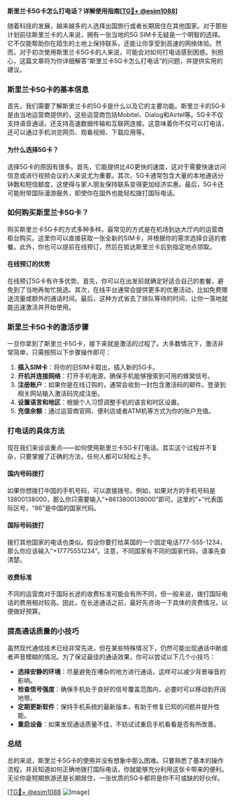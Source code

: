 **斯里兰卡5G卡怎么打电话？详解使用指南[[TG💪+ @esim1088](https://t.me/s/esim1088)]**

随着科技的发展，越来越多的人选择出国旅行或者长期居住在其他国家。对于那些计划前往斯里兰卡的人来说，拥有一张当地的5G SIM卡无疑是一个明智的选择。它不仅能帮助你在陌生的土地上保持联系，还能让你享受到高速的网络体验。然而，对于初次使用斯里兰卡5G卡的人来说，可能会对如何打电话感到困惑。别担心，这篇文章将为你详细解答“斯里兰卡5G卡怎么打电话”的问题，并提供实用的建议。

### 斯里兰卡5G卡的基本信息

首先，我们需要了解斯里兰卡的5G卡是什么以及它的主要功能。斯里兰卡的5G卡是由当地运营商提供的，这些运营商包括Mobitel、Dialog和Airtel等。5G卡不仅支持语音通话，还支持高速数据传输和互联网连接。这意味着你不仅可以打电话，还可以通过手机浏览网页、观看视频、下载应用等。

#### 为什么选择5G卡？

选择5G卡的原因有很多。首先，它能提供比4G更快的速度，这对于需要快速访问信息或进行视频会议的人来说尤为重要。其次，5G卡通常包含大量的本地通话分钟数和短信额度，这使得与家人朋友保持联系变得更加经济实惠。最后，5G卡还可能附带国际漫游服务，即使你在国外也能轻松拨打国际电话。

### 如何购买斯里兰卡5G卡？

购买斯里兰卡5G卡的方式多种多样。最常见的方式是在机场到达大厅内的运营商柜台购买。这里你可以直接获取一张全新的SIM卡，并根据你的需求选择合适的套餐。此外，你也可以提前在线预订，然后在抵达斯里兰卡后到指定地点领取。

#### 在线预订的优势

在线预订5G卡有许多优势。首先，你可以在出发前就确定好适合自己的套餐，避免到了当地再匆忙挑选。其次，在线平台通常会提供更多的优惠活动，比如免费赠送流量或额外的通话时间。最后，这种方式省去了排队等待的时间，让你一落地就能迅速激活并开始使用。

### 斯里兰卡5G卡的激活步骤

一旦你拿到了斯里兰卡5G卡，接下来就是激活的过程了。大多数情况下，激活非常简单，只需按照以下步骤操作即可：

1. **插入SIM卡**：将你的旧SIM卡取出，插入新的5G卡。
2. **开机并连接网络**：打开手机电源，确保手机能够搜索到可用的蜂窝信号。
3. **注册账户**：如果你是在线订购的，通常会收到一封包含激活码的邮件。登录到相关网站输入激活码完成注册。
4. **设置语言和地区**：根据个人习惯调整手机的语言和时区设置。
5. **充值余额**：通过运营商官网、便利店或者ATM机等方式为你的账户充值。

### 打电话的具体方法

现在我们来谈谈重点——如何使用斯里兰卡5G卡打电话。其实这个过程并不复杂，只要掌握了正确的方法，任何人都可以轻松上手。

#### 国内号码拨打

如果你想拨打中国的手机号码，可以直接拨号。例如，如果对方的手机号码是13800138000，那么你只需要输入“+8613800138000”即可。这里的“+”代表国际区号，“86”是中国的国家代码。

#### 国际号码拨打

拨打其他国家的电话也类似。假设你要打给美国的一个固定电话777-555-1234，那么你应该输入“+17775551234”。注意，不同国家有不同的国家代码，请事先查清楚。

#### 收费标准

不同的运营商对于国际长途的收费标准可能会有所不同，但一般来说，拨打国际电话的费用相对较高。因此，在长途通话之前，最好先咨询一下具体的资费情况，以便做好预算。

### 提高通话质量的小技巧

虽然现代通信技术已经非常先进，但在某些特殊情况下，仍然可能出现通话中断或者声音模糊的情况。为了保证最佳的通话效果，你可以尝试以下几个小技巧：

- **选择安静的环境**：尽量避免在嘈杂的地方进行通话，这样可以减少背景噪音的影响。
- **检查信号强度**：确保手机处于良好的信号覆盖范围内，必要时可以移动到开阔地带。
- **定期更新软件**：保持手机系统的最新版本，有助于修复已知的问题并提升性能。
- **重启设备**：如果发现通话质量不佳，不妨试试重启手机看看是否有所改善。

### 总结

总的来说，斯里兰卡5G卡的使用并没有想象中那么困难。只要熟悉了基本的操作流程，并且知道如何正确地拨打国际电话，你就能够充分利用这张卡带来的便利。无论你是短期旅游还是长期居住，一张优质的5G卡都将是你不可或缺的好伙伴。

[[TG💪+ @esim1088](https://t.me/s/esim1088) ![Image](https://i.postimg.cc/4NQfJmqS/Snipaste-2025-05-13-00-14-12.png)]